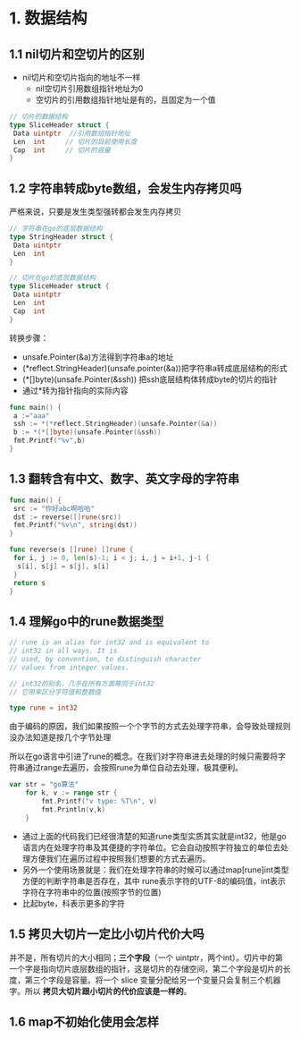 # 1. 数据结构



## 1.1 nil切片和空切片的区别

- nil切片和空切片指向的地址不一样
  - nil空切片引用数组指针地址为0
  - 空切片的引用数组指针地址是有的，且固定为一个值



```go
// 切片的数据结构
type SliceHeader struct {
 Data uintptr  //引用数组指针地址
 Len  int     // 切片的目前使用长度
 Cap  int     // 切片的容量
}
```



## 1.2 字符串转成byte数组，会发生内存拷贝吗

严格来说，只要是发生类型强转都会发生内存拷贝



```go
// 字符串在go的底层数据结构
type StringHeader struct {
 Data uintptr
 Len  int
}
```

```go
// 切片在go的底层数据结构
type SliceHeader struct {
 Data uintptr
 Len  int
 Cap  int
}
```



转换步骤：

- unsafe.Pointer(&a)方法得到字符串a的地址
- (*reflect.StringHeader)(unsafe.pointer(&a))把字符串a转成底层结构的形式
- (*[]byte)(unsafe.Pointer(&ssh)) 把ssh底层结构体转成byte的切片的指针
- 通过*转为指针指向的实际内容

```go
func main() {
 a :="aaa"
 ssh := *(*reflect.StringHeader)(unsafe.Pointer(&a))
 b := *(*[]byte)(unsafe.Pointer(&ssh))  
 fmt.Printf("%v",b)
}
```



## 1.3 翻转含有中文、数字、英文字母的字符串

```go
func main() {
 src := "你好abc啊哈哈"
 dst := reverse([]rune(src))
 fmt.Printf("%v\n", string(dst))
}

func reverse(s []rune) []rune {
 for i, j := 0, len(s)-1; i < j; i, j = i+1, j-1 {
  s[i], s[j] = s[j], s[i]
 }
 return s
}
```





## 1.4 理解go中的rune数据类型

```go
// rune is an alias for int32 and is equivalent to
// int32 in all ways. It is
// used, by convention, to distinguish character
// values from integer values.

// int32的别名，几乎在所有方面等同于int32
// 它用来区分字符值和整数值

type rune = int32
```



由于编码的原因，我们如果按照一个个字节的方式去处理字符串，会导致处理规则没办法知道是按几个字节处理

所以在go语言中引进了rune的概念。在我们对字符串进去处理的时候只需要将字符串通过range去遍历，会按照rune为单位自动去处理，极其便利。

```go
var str = "go算法"
	for k, v := range str {
		fmt.Printf("v type: %T\n", v)
		fmt.Println(v,k)
	}
```



- 通过上面的代码我们已经很清楚的知道rune类型实质其实就是int32，他是go语言内在处理字符串及其便捷的字符单位。它会自动按照字符独立的单位去处理方便我们在遍历过程中按照我们想要的方式去遍历。
- 另外一个使用场景就是：我们在处理字符串的时候可以通过map[rune]int类型方便的判断字符串是否存在，其中 rune表示字符的UTF-8的编码值，int表示字符在字符串中的位置(按照字节的位置)
- 比起byte，科表示更多的字符



## 1.5 拷贝大切片一定比小切片代价大吗

并不是，所有切片的大小相同；**三个字段**（一个 uintptr，两个int）。切片中的第一个字是指向切片底层数组的指针，这是切片的存储空间，第二个字段是切片的长度，第三个字段是容量。将一个 slice 变量分配给另一个变量只会复制三个机器字。所以 **拷贝大切片跟小切片的代价应该是一样的**。



## 1.6 map不初始化使用会怎样

